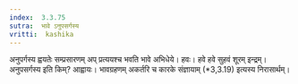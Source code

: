 ```yaml
---
index:  3.3.75
sutra:  भावे ऽनुपसर्गस्य
vritti:  kashika 
---
```


अनुपर्गस्य ह्वयतेः सम्प्रसारणम् अप् प्रत्ययश्च भवति भावे अभिधेये। हवः। हवे हवे सुहवं शूरम् इन्द्रम्। अनुपसर्गस्य इति किम्? आह्वायः। भावग्रहणम् अकर्तरि च कारके संज्ञायाम् (*3,3.19) इत्यस्य निरासार्थम्।

